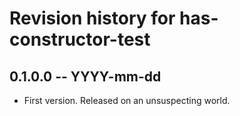 # Revision history for has-constructor-test

## 0.1.0.0 -- YYYY-mm-dd

* First version. Released on an unsuspecting world.
